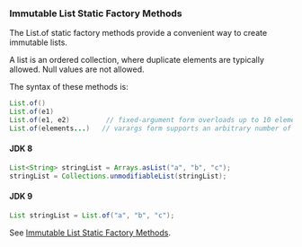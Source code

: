 ### Immutable List Static Factory Methods

The List.of static factory methods provide a convenient way to create immutable lists.

A list is an ordered collection, where duplicate elements are typically allowed. Null values are not allowed.

The syntax of these methods is:

```java
List.of()
List.of(e1)
List.of(e1, e2)         // fixed-argument form overloads up to 10 elements
List.of(elements...)   // varargs form supports an arbitrary number of elements or an array
```


#### JDK 8

```java
List<String> stringList = Arrays.asList("a", "b", "c");
stringList = Collections.unmodifiableList(stringList);
```
#### JDK 9

```java
List stringList = List.of("a", "b", "c");
```

See [Immutable List Static Factory Methods](https://docs.oracle.com/javase/9/docs/api/java/util/List.html#immutable).

